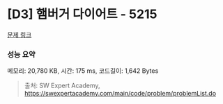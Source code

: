 # [D3] 햄버거 다이어트 - 5215 

[문제 링크](https://swexpertacademy.com/main/code/problem/problemDetail.do?contestProbId=AWT-lPB6dHUDFAVT) 

### 성능 요약

메모리: 20,780 KB, 시간: 175 ms, 코드길이: 1,642 Bytes



> 출처: SW Expert Academy, https://swexpertacademy.com/main/code/problem/problemList.do